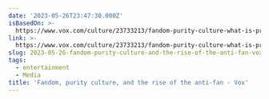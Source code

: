 ```yaml
---
date: '2023-05-26T23:47:30.000Z'
isBasedOn: >-
  https://www.vox.com/culture/23733213/fandom-purity-culture-what-is-proship-antiship-antifandom
link: >-
  https://www.vox.com/culture/23733213/fandom-purity-culture-what-is-proship-antiship-antifandom
slug: 2023-05-26-fandom-purity-culture-and-the-rise-of-the-anti-fan-vox
tags:
  - entertainment
  - Media
title: 'Fandom, purity culture, and the rise of the anti-fan - Vox'
---
```


